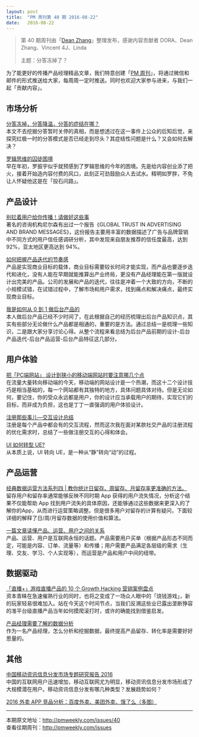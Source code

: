 ```yaml
---
layout: post
title:  "PM 周刊第 40 期 2016-08-22"
date:   2016-08-22
---
```


> 第 40 期周刊由「[Dean Zhang](http://pmweekly.com/contributors#dean)」整理发布，感谢内容贡献者 DORA、Dean Zhang、Vincent 4J、Linda
> 
> 主题：分答冻掉了？

为了能更好的传播产品经理精品文章，我们特意创建「[PM 周刊](http://pmweekly.com/)」，将通过微信和邮件的形式推送给大家，每周周一定时推送。同时也欢迎大家参与进来，与我们一起「贡献内容」。 

## 市场分析
[分答冻掉，分答降温，分答的症结在哪？](http://mp.weixin.qq.com/s?__biz=MTQzMjE1NjQwMQ==&mid=2655535740&idx=1&sn=7627b9b875cacd1d59826e164f6e0053&scene=1&srcid=08177nSXBa7NIjATkxfWpU04#rd)   
本文不去挖掘分答暂时关停的真相，而是想透过在这一事件上公众的后知后觉，来探究红极一时的分答模式是否已经走到尽头？其症结性问题是什么？又会如何去解决？

[罗辑思维的囚徒困境](http://mp.weixin.qq.com/s?__biz=MjM5MzYwNTI2MQ==&mid=2649444202&idx=1&sn=4cc284daafd6a561f610de288d324ae0&scene=1&srcid=081818YFLNQeQLZl9PhtK4Tm#rd)   
早在年初，罗振宇似乎就预感到了罗辑思维的今年的困境。先是给内容创业添了把火，接着开始造内容付费的风口，此刻正可劲鼓励众人去试水。精明如罗胖，不免让人怀疑他这是在「投石问路」。  

## 产品设计
[别拦着用户给你传播！请做好这些事](http://mp.weixin.qq.com/s?__biz=MzAxMzc5NDAyMw==&mid=2650510087&idx=1&sn=9b4cfafd61cc5f3da12d599cc29a2dc7&scene=1&srcid=0815Y1iGf2kdks3RLUJ65ivy#rd)  
著名的咨询机构尼尔森有出过一个报告《GLOBAL TRUST IN ADVERTISING AND BRAND MESSAGES》，这份报告主要用丰富的数据描述了广告与品牌营销中不同方式的用户信任感调研分析，其中发现来自朋友推荐的信任度最高，达到 92%，亚太地区更高达到 94%。

[如何把握产品迭代的节奏感](http://mp.weixin.qq.com/s?__biz=MzIwODM2MjU5Mw==&mid=2247483905&idx=1&sn=df064185f4f6b8dea3f78fa8edecd8c0&scene=1&srcid=0816j2AOayLd9lNcCLHDNGkX#rd)  
产品是实现商业目标的载体，商业目标需要较长时间才能实现，而产品也要逐步迭代和进化，没有人能在早期就能推算出产业终局，更没有产品经理能在第一版就设计出完美的产品。公司的发展和产品的迭代，往往是冲着一个大致的方向，不断的小规模试错，在试错过程中，了解市场和用户需求，找到痛点和解决痛点，最终实现商业目标。

[我是如何从 0 到 1 做后台产品的](http://mp.weixin.qq.com/s?__biz=MzAxMzc5NDAyMw==&mid=2650510090&idx=1&sn=08a8a8929baca4618bba1a9c252ff0d0&scene=1&srcid=0816zsmxpH8VlrqVPJdrdpDc#rd)  
本人做后台产品已经不少时间了，在此根据自己的经历梳理出后台产品知识点，其实有些部分无论做什么产品都是相通的，重要的是方法。通过总结一是梳理一些知识，二是跟大家分享讨论心得。从整个流程来看总结为后台产品前期的设计-后台产品迭代-后台产品运营-后台产品特征这几部分。

## 用户体验
[把「PC端网站」 设计到狭小的移动端网站时要注意哪几个点](http://mp.weixin.qq.com/s?__biz=MzIxMzM0OTYzMg==&mid=2247484330&idx=1&sn=07200394aef6cf1ac1ff4e66ba99d4e4&scene=1&srcid=0816eKyxLyIZ0giquS00BM0q#rd)  
在流量大量转向移动端的今天，移动端的网站设计是一个热潮，而这十二个设计技巧是相当基础的，每一个网站都有其独特的地方，具体问题具体对待。但是无论如何，要记住，你的受众永远都是用户，你的设计应当承载用户的期待，实现它们的目标，而非成为负担，这也是丁丁一直强调的用户体验设计。

[注册那些事儿—交互设计总结](https://zhuanlan.zhihu.com/p/22013102)  
注册是每个产品中都会有的交互流程，然而这次我在面对某款社交产品的注册流程的优化需求时，总结了一些做注册交互的心得和体会。

[UI 如何转型 UE?](http://mp.weixin.qq.com/s?__biz=MzAxMzc5NDAyMw==&mid=2650510093&idx=1&sn=927aa93f6984f0211e12df8f4529dbd1&scene=1&srcid=0817H8TJGPewcPg3do5ieZwa#rd)  
从本质上说，UI 转向 UE，是一种从“静”转向“动”的过程。

## 产品运营
[经典数据运营方法系列四 | 教你统计日留存、周留存、月留存率更准确的方法。](http://mp.weixin.qq.com/s?__biz=MjM5NDQ4MTcwMA==&mid=2650654542&idx=1&sn=1073834b3aca2f9400e83e9c3b3494c1&scene=1&srcid=0816roruW6PHE0HbYWBYWAR7#rd)  
留存用户和留存率通常能够反映不同时期 App 获得的用户流失情况，分析这个结果不仅能帮助 App 找到用户流失的具体原因，还能够通过这些数据来更深入的了解你的App，从而进行运营策略调整。但是很多用户对留存的计算有疑问，下面较详细的解释了日/周/月留存数据的使用价值和算法。

[一篇文章读懂产品、运营、用户之间的关系](http://mp.weixin.qq.com/s?__biz=MzAxMzc5NDAyMw==&mid=2650510101&idx=1&sn=c25c78a883906c2708f04c4510b5b935&scene=1&srcid=0819oji8YcWPel44VOxkszvz#rd)  
产品、运营、用户是互联网永恒的话题。产品需要用户买单（根据产品形态不同而定，可能是内容、订单、流量等）和传播；用户需要产品满足各层级的需求（生理、交友、学习、个人实现等），而运营是产品和用户中间的纽带。  

## 数据驱动
[「直播+」游戏直播产品的 10 个 Growth Hacking 营销案例盘点](http://mp.weixin.qq.com/s?__biz=MzA4NDk5OTgzMg==&mid=2650589635&idx=1&sn=03241f2da763914b9b027137d20f0262&scene=0#rd)  
资本青睐在急速催熟行业的同时，也将之变成了一场众人眼中的「烧钱游戏」，新的玩家轻易很难加入。站在今天这个时间节点，当我们反溯这些业已露出垄断狰容的准平台级直播产品当年如何摸爬滚打时，或许的确能找到借鉴启发。  

[产品经理需要了解的数据分析](http://mp.weixin.qq.com/s?__biz=MzAxMzc5NDAyMw==&mid=2650510098&idx=1&sn=e38c923ae9cbeb45312c4e223114c615&scene=1&srcid=0818WV7Kye6WDypgVTQLQVib#rd)  
作为一名产品经理，怎么分析和挖掘数据，最终提高产品留存、转化率是需要好好思量的。

## 其他
[中国移动资讯信息分发市场专题研究报告 2016](http://mp.weixin.qq.com/s?__biz=MjM5OTExMjkwMA==&mid=2651872235&idx=1&sn=78c59cb6ac051127c058b7c765b6148d&scene=1&srcid=0816zvlw4ckEu9IIWr2YoRY7#rd)  
中国的互联网用户迅速增加，移动互联网尤为明显，移动资讯信息分发市场形成了大规模潜在用户。移动资讯信息分发有哪几种类型？发展趋势如何？  

[2016 外卖 APP 竞品分析：百度外卖、美团外卖、饿了么（多图）](http://mp.weixin.qq.com/s?__biz=MzAxMzc5NDAyMw==&mid=2650510104&idx=1&sn=67be86ff931a91081693c732d49d1579&scene=1&srcid=0822fOIXx8ykXUGpcRBd1edT#rd)     

---
本期原文地址：<http://pmweekly.com/issues/40>     
查看往期周刊：<http://pmweekly.com/issues>    